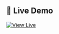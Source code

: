 ## 🚀 Live Demo

[![View Live](https://img.shields.io/badge/Live%20Demo-%F0%9F%9A%80-blue?style=for-the-badge)](https://pizza-fastfood.netlify.app/)
